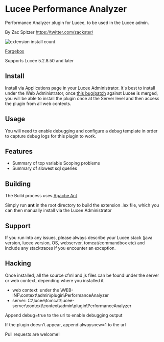 # Lucee Performance Analyzer
Performance Analyzer plugin for Lucee, to be used in the Lucee admin.

By Zac Spitzer https://twitter.com/zackster/

![extension install count](https://www.forgebox.io/api/v1/entry/A345C8CB-04CC-4D2B-93D50471D5105D83/badges/downloads)

[Forgebox](https://www.forgebox.io/view/A345C8CB-04CC-4D2B-93D50471D5105D83)

Supports Lucee 5.2.8.50 and later

## Install

Install via Applications page in your Lucee Administrator. It's best to install under the Web Administrator, once [this bug/patch](https://luceeserver.atlassian.net/browse/LDEV-2791) against Lucee is merged, you will be able to install the plugin once at the Server level and then access the plugin from all web contexts.

## Usage

You will need to enable debugging and configure a debug template in order to capture debug logs for this plugin to work.

## Features
- Summary of top variable Scoping problems
- Summary of slowest sql queries

## Building
The Build process uses [Apache Ant](https://ant.apache.org/) 

Simply run **ant** in the root directory to build the extension .lex file, which you can then manually install via the Lucee Administrator

## Support

If you run into any issues, please always describe your Lucee stack (java version, lucee version, OS, webserver, tomcat/commandbox etc) and include any stacktraces if you encounter an exception.

## Hacking
Once installed, all the source cfml and js files can be found under the server or web context, depending where you installed it 

- web context: under the \WEB-INF\context\admin\plugin\PerformanceAnalyzer
- server: C:\lucee\tomcat\lucee-server\context\context\admin\plugin\PerformanceAnalyzer

Append debug=true to the url to enable debugging output

If the plugin doesn't appear, append alwaysnew=1 to the url

Pull requests are welcome!

